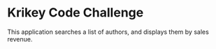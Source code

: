 # Krikey Code Challenge

This application searches a list of authors, and displays them by sales revenue.

